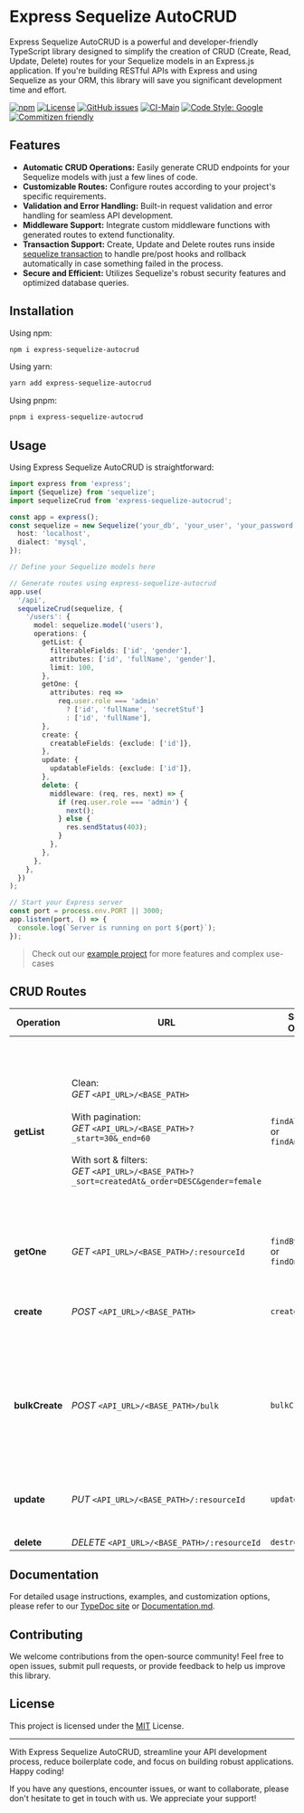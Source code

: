 # Express Sequelize AutoCRUD

Express Sequelize AutoCRUD is a powerful and developer-friendly TypeScript library designed to simplify the creation of CRUD (Create, Read, Update, Delete) routes for your Sequelize models in an Express.js application. If you're building RESTful APIs with Express and using Sequelize as your ORM, this library will save you significant development time and effort.

[![npm](https://img.shields.io/npm/v/express-sequelize-autocrud)](https://www.npmjs.com/package/express-sequelize-autocrud)
[![License](https://img.shields.io/npm/l/express-sequelize-autocrud)](./LICENSE)
[![GitHub issues](https://img.shields.io/github/issues/doralteres/express-sequelize-autocrud)](https://github.com/doralteres/express-sequelize-autocrud/issues)
[![CI-Main](https://github.com/doralteres/express-sequelize-crud/actions/workflows/release.yaml/badge.svg)](https://github.com/doralteres/express-sequelize-crud/actions/workflows/release.yaml)
[![Code Style: Google](https://img.shields.io/badge/code%20style-google-blueviolet.svg)](https://github.com/google/gts)
[![Commitizen friendly](https://img.shields.io/badge/commitizen-friendly-brightgreen.svg)](http://commitizen.github.io/cz-cli/)

## Features

- **Automatic CRUD Operations:** Easily generate CRUD endpoints for your Sequelize models with just a few lines of code.
- **Customizable Routes:** Configure routes according to your project's specific requirements.
- **Validation and Error Handling:** Built-in request validation and error handling for seamless API development.
- **Middleware Support:** Integrate custom middleware functions with generated routes to extend functionality.
- **Transaction Support:** Create, Update and Delete routes runs inside [sequelize transaction](https://sequelize.org/docs/v6/other-topics/transactions/) to handle pre/post hooks and rollback automatically in case something failed in the process.
- **Secure and Efficient:** Utilizes Sequelize's robust security features and optimized database queries.

## Installation

Using npm:

```bash
npm i express-sequelize-autocrud
```

Using yarn:

```bash
yarn add express-sequelize-autocrud
```

Using pnpm:

```bash
pnpm i express-sequelize-autocrud
```

## Usage

Using Express Sequelize AutoCRUD is straightforward:

```typescript
import express from 'express';
import {Sequelize} from 'sequelize';
import sequelizeCrud from 'express-sequelize-autocrud';

const app = express();
const sequelize = new Sequelize('your_db', 'your_user', 'your_password', {
  host: 'localhost',
  dialect: 'mysql',
});

// Define your Sequelize models here

// Generate routes using express-sequelize-autocrud
app.use(
  '/api',
  sequelizeCrud(sequelize, {
    '/users': {
      model: sequelize.model('users'),
      operations: {
        getList: {
          filterableFields: ['id', 'gender'],
          attributes: ['id', 'fullName', 'gender'],
          limit: 100,
        },
        getOne: {
          attributes: req =>
            req.user.role === 'admin'
              ? ['id', 'fullName', 'secretStuf']
              : ['id', 'fullName'],
        },
        create: {
          creatableFields: {exclude: ['id']},
        },
        update: {
          updatableFields: {exclude: ['id']},
        },
        delete: {
          middleware: (req, res, next) => {
            if (req.user.role === 'admin') {
              next();
            } else {
              res.sendStatus(403);
            }
          },
        },
      },
    },
  })
);

// Start your Express server
const port = process.env.PORT || 3000;
app.listen(port, () => {
  console.log(`Server is running on port ${port}`);
});
```

> Check out our [example project](./example) for more features and complex use-cases

## CRUD Routes

| Operation      | URL                                                                                                                                                                                                                       | Sequelize Operation                      | Comment                                                                                                                                                                                                                                                                                                 |
| -------------- | ------------------------------------------------------------------------------------------------------------------------------------------------------------------------------------------------------------------------- | ---------------------------------------- | ------------------------------------------------------------------------------------------------------------------------------------------------------------------------------------------------------------------------------------------------------------------------------------------------------- |
| **getList**    | Clean:<br>_GET_ `<API_URL>/<BASE_PATH>`<br><br>With pagination:<br>_GET_ `<API_URL>/<BASE_PATH>?_start=30&_end=60`<br><br>With sort & filters:<br>_GET_ `<API_URL>/<BASE_PATH>?_sort=createdAt&_order=DESC&gender=female` | `findAll()`<br>or<br>`findAndCountAll()` | - Enable pagination with `pagination: true` in the config.<br>- Pagination automatically adds `Content-Range` header.<br>- Can control which fields can be filterable using `filterableFields` in the config.<br>- Can control which fields can be sortable using `sortableFieldsFields` in the config. |
| **getOne**     | _GET_ `<API_URL>/<BASE_PATH>/:resourceId`                                                                                                                                                                                 | `findByPk()`<br>or<br>`findOne()`        | - Can set custom key (not primary key) using `byField` in the config.                                                                                                                                                                                                                                   |
| **create**     | _POST_ `<API_URL>/<BASE_PATH>`                                                                                                                                                                                            | `create()`                               | - Can control which fields can be added to body request using `creatableFields` in the config.                                                                                                                                                                                                          |
| **bulkCreate** | _POST_ `<API_URL>/<BASE_PATH>/bulk`                                                                                                                                                                                       | `bulkCreate()`                           | - Can control which fields can be added to body request using `creatableFields` in the config.<br />- Can custom the url path with `path` in the config (default: `/bulk`)                                                                                                                              |
| **update**     | _PUT_ `<API_URL>/<BASE_PATH>/:resourceId`                                                                                                                                                                                 | `update()`                               | - Can control which fields can be added to body request using `updatableFields` in the config.                                                                                                                                                                                                          |
| **delete**     | _DELETE_ `<API_URL>/<BASE_PATH>/:resourceId`                                                                                                                                                                              | `destroy()`                              |                                                                                                                                                                                                                                                                                                         |

## Documentation

For detailed usage instructions, examples, and customization options, please refer to our [TypeDoc site](https://doralteres.github.io/express-sequelize-autocrud/) or [Documentation.md](./DOCUMENTATION.md).

## Contributing

We welcome contributions from the open-source community! Feel free to open issues, submit pull requests, or provide feedback to help us improve this library.

## License

This project is licensed under the [MIT](./LICENSE) License.

---

With Express Sequelize AutoCRUD, streamline your API development process, reduce boilerplate code, and focus on building robust applications. Happy coding!

If you have any questions, encounter issues, or want to collaborate, please don't hesitate to get in touch with us. We appreciate your support!
